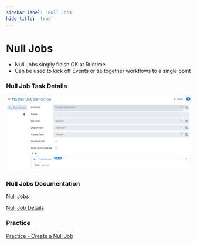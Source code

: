 ```yaml
---
sidebar_label: 'Null Jobs'
hide_title: 'true'
---
```


# Null Jobs

* Null Jobs simply finish OK at Runtime 
* Can be used to kick off Events or tie together workflows to a single point

### Null Job Task Details

![](../static/img/null-job-details.png)

### Null Jobs Documentation

[Null Jobs](https://help.smatechnologies.com/opcon/core/automation-concepts/null-jobs)

[Null Job Details](https://help.smatechnologies.com/opcon/core/job-types/null)

### Practice

<a href="practice-create-a-null-job" target="_blank">Practice - Create a Null Job</a>